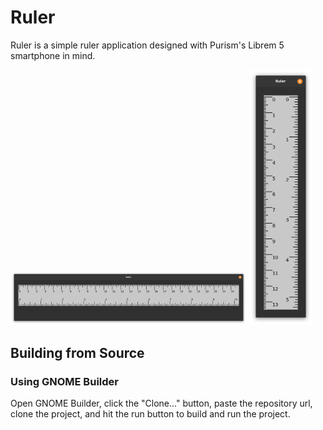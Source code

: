 # Ruler

Ruler is a simple ruler application
designed with Purism's Librem 5 smartphone in mind.

<img src="https://github.com/wctaylor/ruler/blob/main/screenshots/landscape.png" alt="landscape" width="75%"/>
<img src="https://github.com/wctaylor/ruler/blob/main/screenshots/portrait.png" alt="portrait" width="20%"/>

## Building from Source

### Using GNOME Builder

Open GNOME Builder, click the "Clone..." button, paste the repository url, clone the project, and hit the run button to build and run the project.
